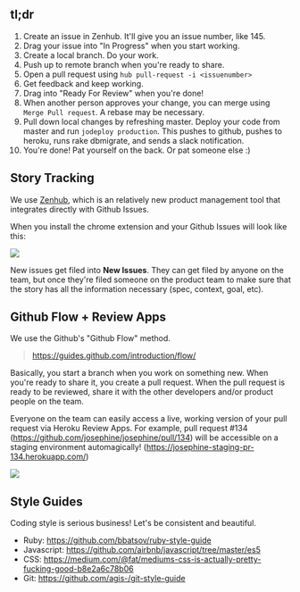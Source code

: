 tl;dr
------------
1. Create an issue in Zenhub. It'll give you an issue number, like 145.
1. Drag your issue into "In Progress" when you start working.
2. Create a local branch. Do your work.
3. Push up to remote branch when you're ready to share.
4. Open a pull request using `hub pull-request -i <issuenumber>` 
5. Get feedback and keep working.
6. Drag into "Ready For Review" when you're done!
7. When another person approves your change, you can merge using `Merge Pull request`. A rebase may be necessary. 
8. Pull down local changes by refreshing master. Deploy your code from master and run `jodeploy production`. This pushes to github, pushes to heroku, runs rake dbmigrate, and sends a slack notification.
9. You're done! Pat yourself on the back. Or pat someone else :)

Story Tracking
--------------

We use [Zenhub](https://www.zenhub.io/), which is an relatively new product management tool that integrates directly with Github Issues.

When you install the chrome extension and your Github Issues will look like this:

![](https://dl.dropboxusercontent.com/spa/gcrmzi51hzw4tnm/r3keprw-.png)

New issues get filed into **New Issues**. They can get filed by anyone on the team, but once they're filed someone on the product team to make sure that the story has all the information necessary (spec, context, goal, etc).



Github Flow + Review Apps
-------

We use the Github's "Github Flow" method.

> https://guides.github.com/introduction/flow/

Basically, you start a branch when you work on something new. When you're ready to share it, you create a pull request. When the pull request is ready to be reviewed, share it with the other developers and/or product people on the team.

Everyone on the team can easily access a live, working version of your pull request via Heroku Review Apps. For example, pull request #134 (https://github.com/josephine/josephine/pull/134) will be accessible on a staging environment automagically! (https://josephine-staging-pr-134.herokuapp.com/)

![](https://dl.dropboxusercontent.com/spa/gcrmzi51hzw4tnm/049swski.png)


Style Guides
------------

Coding style is serious business! Let's be consistent and beautiful.

- Ruby: https://github.com/bbatsov/ruby-style-guide
- Javascript: https://github.com/airbnb/javascript/tree/master/es5
- CSS: https://medium.com/@fat/mediums-css-is-actually-pretty-fucking-good-b8e2a6c78b06
- Git: https://github.com/agis-/git-style-guide
